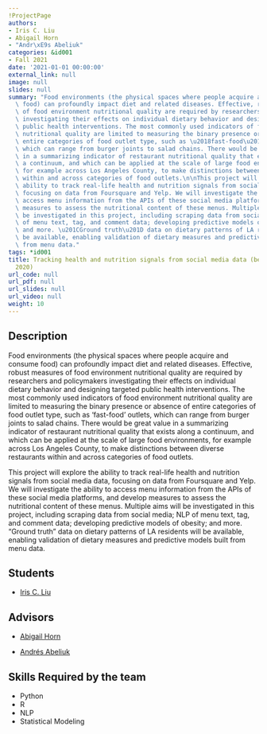 ```yaml
---
!ProjectPage
authors:
- Iris C. Liu
- Abigail Horn
- "Andr\xE9s Abeliuk"
categories: &id001
- Fall 2021
date: '2021-01-01 00:00:00'
external_link: null
image: null
slides: null
summary: "Food environments (the physical spaces where people acquire and consume\
  \ food) can profoundly impact diet and related diseases. Effective, robust measures\
  \ of food environment nutritional quality are required by researchers and policymakers\
  \ investigating their effects on individual dietary behavior and designing targeted\
  \ public health interventions. The most commonly used indicators of food environment\
  \ nutritional quality are limited to measuring the binary presence or absence of\
  \ entire categories of food outlet type, such as \u2018fast-food\u2019 outlets,\
  \ which can range from burger joints to salad chains. There would be great value\
  \ in a summarizing indicator of restaurant nutritional quality that exists along\
  \ a continuum, and which can be applied at the scale of large food environments,\
  \ for example across Los Angeles County, to make distinctions between diverse restaurants\
  \ within and across categories of food outlets.\n\nThis project will explore the\
  \ ability to track real-life health and nutrition signals from social media data,\
  \ focusing on data from Foursquare and Yelp. We will investigate the ability to\
  \ access menu information from the APIs of these social media platforms, and develop\
  \ measures to assess the nutritional content of these menus. Multiple aims will\
  \ be investigated in this project, including scraping data from social media; NLP\
  \ of menu text, tag, and comment data; developing predictive models of obesity;\
  \ and more. \u201CGround truth\u201D data on dietary patterns of LA residents will\
  \ be available, enabling validation of dietary measures and predictive models built\
  \ from menu data."
tags: *id001
title: Tracking health and nutrition signals from social media data (begun Spring
  2020)
url_code: null
url_pdf: null
url_slides: null
url_video: null
weight: 10
---
```

## Description

Food environments (the physical spaces where people acquire and consume food) can profoundly impact diet and related diseases. Effective, robust measures of food environment nutritional quality are required by researchers and policymakers investigating their effects on individual dietary behavior and designing targeted public health interventions. The most commonly used indicators of food environment nutritional quality are limited to measuring the binary presence or absence of entire categories of food outlet type, such as ‘fast-food’ outlets, which can range from burger joints to salad chains. There would be great value in a summarizing indicator of restaurant nutritional quality that exists along a continuum, and which can be applied at the scale of large food environments, for example across Los Angeles County, to make distinctions between diverse restaurants within and across categories of food outlets.

This project will explore the ability to track real-life health and nutrition signals from social media data, focusing on data from Foursquare and Yelp. We will investigate the ability to access menu information from the APIs of these social media platforms, and develop measures to assess the nutritional content of these menus. Multiple aims will be investigated in this project, including scraping data from social media; NLP of menu text, tag, and comment data; developing predictive models of obesity; and more. “Ground truth” data on dietary patterns of LA residents will be available, enabling validation of dietary measures and predictive models built from menu data.





## Students

* [Iris C. Liu](../../../author/iris-c-liu)

## Advisors

* [Abigail Horn](../../../author/abigail-horn)

* [Andrés Abeliuk](../../../author/andrés-abeliuk)

## Skills Required by the team


* Python
* R
* NLP
* Statistical Modeling